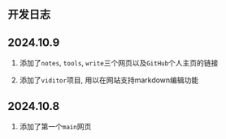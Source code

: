 ## 开发日志

## 2024.10.9

1. 添加了`notes`, `tools`, `write`三个网页以及`GitHub`个人主页的链接 

2. 添加了`viditor`项目, 用以在网站支持markdown编辑功能 

## 2024.10.8

1. 添加了第一个`main`网页
